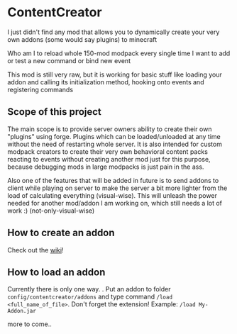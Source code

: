 # ContentCreator

I just didn't find any mod that allows you to dynamically create your very own addons (some would say plugins) to minecraft

Who am I to reload whole 150-mod modpack every single time I want to add or test a new command or bind new event

This mod is still very raw, but it is working for basic stuff like loading your addon and calling its initialization method, hooking onto events and registering commands

## Scope of this project

The main scope is to provide server owners ability to create their own "plugins" using forge. Plugins which can be loaded/unloaded at any time without the need of restarting whole server. It is also intended for custom modpack creators to create their very own behavioral content packs reacting to events without creating another mod just for this purpose, because debugging mods in large modpacks is just pain in the ass.

Also one of the features that will be added in future is to send addons to client while playing on server to make the server a bit more lighter from the load of calculating everything (visual-wise). This will unleash the power needed for another mod/addon I am working on, which still needs a lot of work :) (not-only-visual-wise)

## How to create an addon

Check out the [wiki](https://github.com/Timardo/ContentCreator/wiki)!

## How to load an addon

Currently there is only one way. . Put an addon to folder `config/contentcreator/addons` and type command `/load <full_name_of_file>`. Don't forget the extension! Example: `/load My-Addon.jar`

more to come..